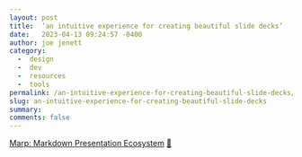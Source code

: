 ```yaml
---
layout: post
title:  ‘an intuitive experience for creating beautiful slide decks’
date:   2023-04-13 09:24:57 -0400
author: joe jenett
category:
  -  design
  -  dev
  -  resources
  -  tools
permalink: /an-intuitive-experience-for-creating-beautiful-slide-decks/
slug: an-intuitive-experience-for-creating-beautiful-slide-decks
summary: 
comments: false
---
```

<a title="Marp: Markdown Presentation Ecosystem" href="https://marp.app/">Marp: Markdown Presentation Ecosystem</a> <a href="https://pinboard.in/u:tremolo">📌</a>

<a style="display:none;" href="https://brid.gy/publish/mastodon"><small>(cross-posted to mastodon)</small></a>
